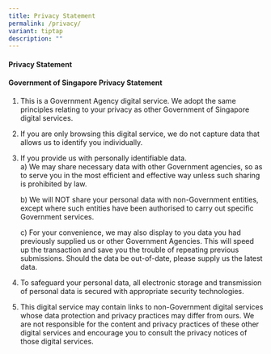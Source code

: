 ```yaml
---
title: Privacy Statement
permalink: /privacy/
variant: tiptap
description: ""
---
```

<h4><strong>Privacy Statement</strong></h4>
<h4><strong>Government of Singapore Privacy Statement</strong></h4>
<ol>
<li>
<p>This is a Government Agency digital service. We adopt the same principles
relating to your privacy as other Government of Singapore digital services.</p>
<p></p>
</li>
<li>
<p>If you are only browsing this digital service, we do not capture data
that allows us to identify you individually.</p>
<p></p>
</li>
<li>
<p>If you provide us with personally identifiable data.
<br>a) We may share necessary data with other Government agencies, so as to
serve you in the most efficient and effective way unless such sharing is
prohibited by law.</p>
<p>b) We will NOT share your personal data with non-Government entities,
except where such entities have been authorised to carry out specific Government
services.</p>
<p>c) For your convenience, we may also display to you data you had previously
supplied us or other Government Agencies. This will speed up the transaction
and save you the trouble of repeating previous submissions. Should the
data be out-of-date, please supply us the latest data.</p>
<p></p>
</li>
<li>
<p>To safeguard your personal data, all electronic storage and transmission
of personal data is secured with appropriate security technologies.</p>
<p></p>
</li>
<li>
<p>This digital service may contain links to non-Government digital services
whose data protection and privacy practices may differ from ours. We are
not responsible for the content and privacy practices of these other digital
services and encourage you to consult the privacy notices of those digital
services.</p>
</li>
</ol>
<p></p>